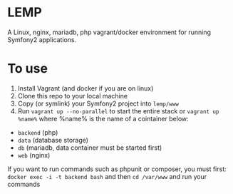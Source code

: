 LEMP
================

A Linux, nginx, mariadb, php vagrant/docker environment for running Symfony2 applications.

To use
======
1. Install Vagrant (and docker if you are on linux)
2. Clone this repo to your local machine
3. Copy (or symlink) your Symfony2 project into ```lemp/www```
4. Run ```vagrant up --no-parallel``` to start the entire stack or ```vagrant up %name%``` where %name% is the name of a cointainer below:
  - ```backend``` (php)
  - ```data``` (database storage)
  - ```db``` (mariadb, data container must be started first)
  - ```web``` (nginx)
  
If you want to run commands such as phpunit or composer, you must first:
```docker exec -i -t backend bash```
and then ```cd /var/www``` and run your commands

